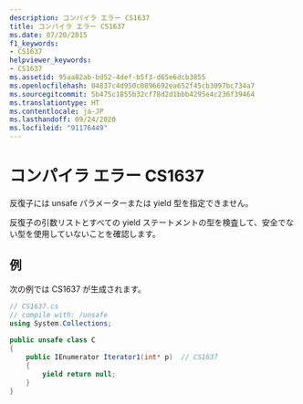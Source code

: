 ```yaml
---
description: コンパイラ エラー CS1637
title: コンパイラ エラー CS1637
ms.date: 07/20/2015
f1_keywords:
- CS1637
helpviewer_keywords:
- CS1637
ms.assetid: 95aa82ab-bd52-4def-b5f3-d65e6dcb3855
ms.openlocfilehash: 04837c4d950c0896692ea652f45cb3097bc734a7
ms.sourcegitcommit: 5b475c1855b32cf78d2d1bbb4295e4c236f39464
ms.translationtype: HT
ms.contentlocale: ja-JP
ms.lasthandoff: 09/24/2020
ms.locfileid: "91176449"
---
```

# <a name="compiler-error-cs1637"></a>コンパイラ エラー CS1637

反復子には unsafe パラメーターまたは yield 型を指定できません。  
  
 反復子の引数リストとすべての yield ステートメントの型を検査して、安全でない型を使用していないことを確認します。  
  
## <a name="example"></a>例  

 次の例では CS1637 が生成されます。  
  
```csharp  
// CS1637.cs  
// compile with: /unsafe  
using System.Collections;  
  
public unsafe class C  
{  
    public IEnumerator Iterator1(int* p)  // CS1637  
    {  
        yield return null;  
    }  
}  
```
